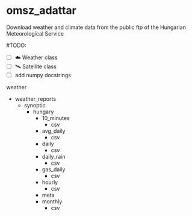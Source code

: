 # omsz_adattar
Download weather and climate data from the public ftp of the Hungarian Meteorological Service

#TODO:
- [ ] ☁️ Weather class
- [ ] 🛰️ Satellite class
- [ ] add numpy docstrings

weather
- weather_reports <br>
  - synoptic<br>
      - hungary<br>
        - 10_minutes<br>
          - csv<br>
        - avg_daily<br>
          - csv<br>
        - daily<br>
          - csv<br>
        - daily_rain<br>
          - csv<br>
        - gas_daily<br>
          - csv<br>
        - hourly<br>
          - csv<br>
        - meta<br>
        - monthly<br>
          - csv<br>
